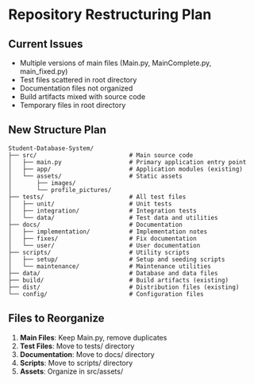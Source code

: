 # Repository Restructuring Plan

## Current Issues
- Multiple versions of main files (Main.py, MainComplete.py, main_fixed.py)
- Test files scattered in root directory
- Documentation files not organized
- Build artifacts mixed with source code
- Temporary files in root directory

## New Structure Plan

```
Student-Database-System/
├── src/                          # Main source code
│   ├── main.py                   # Primary application entry point
│   ├── app/                      # Application modules (existing)
│   └── assets/                   # Static assets
│       ├── images/
│       └── profile_pictures/
├── tests/                        # All test files
│   ├── unit/                     # Unit tests
│   ├── integration/              # Integration tests
│   └── data/                     # Test data and utilities
├── docs/                         # Documentation
│   ├── implementation/           # Implementation notes
│   ├── fixes/                    # Fix documentation
│   └── user/                     # User documentation
├── scripts/                      # Utility scripts
│   ├── setup/                    # Setup and seeding scripts
│   └── maintenance/              # Maintenance utilities
├── data/                         # Database and data files
├── build/                        # Build artifacts (existing)
├── dist/                         # Distribution files (existing)
└── config/                       # Configuration files
```

## Files to Reorganize
1. **Main Files**: Keep Main.py, remove duplicates
2. **Test Files**: Move to tests/ directory
3. **Documentation**: Move to docs/ directory
4. **Scripts**: Move to scripts/ directory
5. **Assets**: Organize in src/assets/
